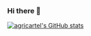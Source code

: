 ### Hi there 👋

[![agricartel's GitHub stats](https://github-readme-stats.vercel.app/api?username=agricartel)](https://github.com/anuraghazra/github-readme-stats)

<!--
**agricartel/agricartel** is a ✨ _special_ ✨ repository because its `README.md` (this file) appears on your GitHub profile.

Here are some ideas to get you started:

- 🔭 I’m currently working on ...
- 🌱 I’m currently learning ...
- 👯 I’m looking to collaborate on ...
- 🤔 I’m looking for help with ...
- 💬 Ask me about ...
- 📫 How to reach me: ...
- 😄 Pronouns: ...
- ⚡ Fun fact: ...
-->

